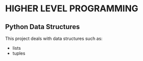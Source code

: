 # HIGHER LEVEL PROGRAMMING

## Python Data Structures

This project deals with data structures such as:
- lists
- tuples
